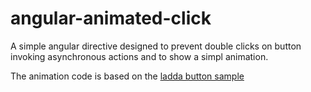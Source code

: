 angular-animated-click
======================

A simple angular directive designed to prevent double clicks on button invoking asynchronous actions and to show a simpl animation.


The animation code is based on the [ladda button sample](http://lab.hakim.se/ladda/)

